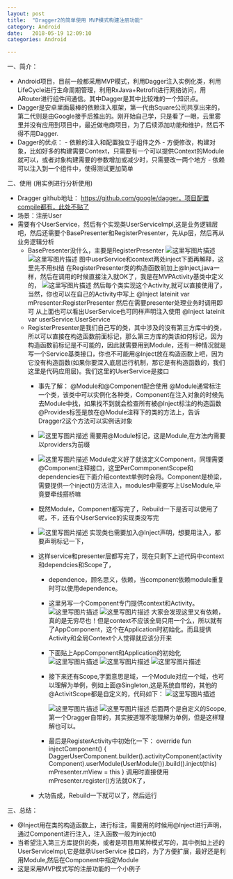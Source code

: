 ```yaml
---
layout: post
title:  "Dragger2的简单使用 MVP模式构建注册功能"
category: Android
date:   2018-05-19 12:09:10
categories: Android

---
```

一、简介：

  - Android项目，目前一般都采用MVP模式，利用Dagger注入实例化类，利用LifeCycle进行生命周期管理，利用RxJava+Retrofit进行网络访问，用ARouter进行组件间通信。其中Dagger是其中比较难的一个知识点。
  - Dagger是安卓里面最棒的依赖注入框架，第一代由Square公司共享出来的，第二代则是由Google接手后推出的。刚开始自己学，只是看了一眼，云里雾里并没有应用到项目中，最近做电商项目，为了后续添加功能和维护，然后不得不用Dagger.
  - Dagger的优点：
	    - 依赖的注入和配置独立于组件之外
	    - 方便修改，构建对象，比如好多的构建需要Context，只需要有一个可以提供Context的Module就可以，或者对象构建需要的参数增加或减少时，只需要改一两个地方
	    - 依赖可以注入到一个组件中，使得测试更加简单
	    
二、使用  (用实例进行分析使用)

  - Dragger github地址： https://github.com/google/dagger，项目配置compile都有，此处不贴了
  - 场景：注册User
  - 需要有个UserService，然后有个实现类UserServiceImpl,这是业务逻辑层吧，然后还需要个BasePresenter和RegisterPresenter，先从p层，然后再从业务逻辑分析
    - BasePresenter没什么，主要是RegisterPresenter
     ![这里写图片描述](https://img-blog.csdn.net/20180519205902110?watermark/2/text/aHR0cHM6Ly9ibG9nLmNzZG4ubmV0L1RlbmRlcm5lc3M0/font/5a6L5L2T/fontsize/400/fill/I0JBQkFCMA==/dissolve/70)
      ![这里写图片描述](https://img-blog.csdn.net/20180519210018169?watermark/2/text/aHR0cHM6Ly9ibG9nLmNzZG4ubmV0L1RlbmRlcm5lc3M0/font/5a6L5L2T/fontsize/400/fill/I0JBQkFCMA==/dissolve/70)
		图中userService和context两处inject下面再解释，这里先不用纠结
      在RegisterPresenter类的构造函数前加上@Inject,java一样，然后在调用的时候直接注入就OK了，我是在MVPActivity基类中定义的，
      ![这里写图片描述](https://img-blog.csdn.net/2018051921010494?watermark/2/text/aHR0cHM6Ly9ibG9nLmNzZG4ubmV0L1RlbmRlcm5lc3M0/font/5a6L5L2T/fontsize/400/fill/I0JBQkFCMA==/dissolve/70)
      然后每个类实现这个Activity,就可以直接使用了，当然，你也可以在自己的Activity中写上
      @Inject
      lateinit var mPresenter:RegisterPresenter
      然后在需要presenter处理业务时调用即可
      从上面也可以看出UserService也可同样声明注入使用
      @Inject
      lateinit var userService:UserService
    - RegisterPresenter是我们自己写的类，其中涉及的没有第三方库中的类，所以可以直接在构造函数前面标记，那么第三方库的类该如何标记，因为构造函数前标记是不可能的，因此就需要用到Module，还有一种情况就是写一个Service基类接口，你也不可能用@Inject放在构造函数上吧，因为它没有构造函数(如果你要深入底层运行机制，那它是有构造函数的，我们这里是代码应用层)。我们这里的UserService是接口
      - 事先了解：
        	@Module和@Component配合使用
        	@Module通常标注一个类，该类中可以实例化各种类，Component在注入对象的时候先去Module中找，如果找不到就会检查所有被@Inject标注的构造函数
        	@Provides标签是放在@Module注释下的类的方法上，告诉Dragger2这个方法可以实例话对象
      - ![这里写图片描述](https://img-blog.csdn.net/20180519210145478?watermark/2/text/aHR0cHM6Ly9ibG9nLmNzZG4ubmV0L1RlbmRlcm5lc3M0/font/5a6L5L2T/fontsize/400/fill/I0JBQkFCMA==/dissolve/70)
	      需要用@Module标记，这是Module,在方法内需要以providers为前缀
        
      - ![这里写图片描述](https://img-blog.csdn.net/20180519210410100?watermark/2/text/aHR0cHM6Ly9ibG9nLmNzZG4ubmV0L1RlbmRlcm5lc3M0/font/5a6L5L2T/fontsize/400/fill/I0JBQkFCMA==/dissolve/70)
        Module定义好了就该定义Component，同理需要@Component注释接口，这里PerCommponentScope和dependencies在下面介绍context单例时会将。Component是桥梁，需要提供一个inject()方法注入，modules中需要写上UseModule,毕竟要牵线搭桥嘛
      - 既然Module，Component都写完了，Rebuild一下是否可以使用了呢，不，还有个UserService的实现类没写完
      - ![这里写图片描述](https://img-blog.csdn.net/20180519210504366?watermark/2/text/aHR0cHM6Ly9ibG9nLmNzZG4ubmV0L1RlbmRlcm5lc3M0/font/5a6L5L2T/fontsize/400/fill/I0JBQkFCMA==/dissolve/70)
        实现类也需要加入@Inject声明，想要用注入，都要声明标记一下，
      - 这样service和presenter层都写完了，现在只剩下上述代码中context和dependcies和Scope了，
        - dependence，顾名思义，依赖，当component依赖module重复时可以使用dependence。
        - 这里另写一个Component专门提供context和Activity。
          ![这里写图片描述](https://img-blog.csdn.net/2018051921052873?watermark/2/text/aHR0cHM6Ly9ibG9nLmNzZG4ubmV0L1RlbmRlcm5lc3M0/font/5a6L5L2T/fontsize/400/fill/I0JBQkFCMA==/dissolve/70)
          ![这里写图片描述](https://img-blog.csdn.net/20180519210541376?watermark/2/text/aHR0cHM6Ly9ibG9nLmNzZG4ubmV0L1RlbmRlcm5lc3M0/font/5a6L5L2T/fontsize/400/fill/I0JBQkFCMA==/dissolve/70)
          大家会发现这里又有依赖，真的是无穷尽也！但是context不应该全局只用一个么，所以就有了AppComponent，这个在Application时初始化。而且提供Activity和全局Context个人觉得就应该分开来
        - 下面贴上AppComponent和Application的初始化
          ![这里写图片描述](https://img-blog.csdn.net/20180519210556655?watermark/2/text/aHR0cHM6Ly9ibG9nLmNzZG4ubmV0L1RlbmRlcm5lc3M0/font/5a6L5L2T/fontsize/400/fill/I0JBQkFCMA==/dissolve/70)
          ![这里写图片描述](https://img-blog.csdn.net/20180519210603628?watermark/2/text/aHR0cHM6Ly9ibG9nLmNzZG4ubmV0L1RlbmRlcm5lc3M0/font/5a6L5L2T/fontsize/400/fill/I0JBQkFCMA==/dissolve/70)
          ![这里写图片描述](https://img-blog.csdn.net/20180519210611645?watermark/2/text/aHR0cHM6Ly9ibG9nLmNzZG4ubmV0L1RlbmRlcm5lc3M0/font/5a6L5L2T/fontsize/400/fill/I0JBQkFCMA==/dissolve/70)
          	
        - 接下来还有Scope,字面意思是域，一个Module对应一个域，也可以理解为单例，例如上面@Singleton,这是系统自带的，其他的@ActivitScope都是自定义的，代码如下：
          	![这里写图片描述](https://img-blog.csdn.net/20180519210630896?watermark/2/text/aHR0cHM6Ly9ibG9nLmNzZG4ubmV0L1RlbmRlcm5lc3M0/font/5a6L5L2T/fontsize/400/fill/I0JBQkFCMA==/dissolve/70)
          	
          	![这里写图片描述](https://img-blog.csdn.net/20180519210642929?watermark/2/text/aHR0cHM6Ly9ibG9nLmNzZG4ubmV0L1RlbmRlcm5lc3M0/font/5a6L5L2T/fontsize/400/fill/I0JBQkFCMA==/dissolve/70)
          	![这里写图片描述](https://img-blog.csdn.net/20180519210656281?watermark/2/text/aHR0cHM6Ly9ibG9nLmNzZG4ubmV0L1RlbmRlcm5lc3M0/font/5a6L5L2T/fontsize/400/fill/I0JBQkFCMA==/dissolve/70)
          	后面两个是自定义的Scope,第一个Dragger自带的，其实按道理不能理解为单例，但是这样理解也可以。
        - 最后是RegisterActivity中初始化一下：
              override fun injectComponent() {
		                DaggerUserComponent.builder().activityComponent(activityComponent).userModule(UserModule()).build().inject(this)    
               mPresenter.mView = this
              }	
          调用时直接使用mPresenter.register()方法就OK了，
      - 大功告成，Rebuild一下就可以了，然后运行
      
三、总结：

  - @Inject用在类的构造函数上，进行标注，需要用的时候用@Inject进行声明，通过Component进行注入，注入函数一般为inject()
  - 当希望注入第三方库提供的类，或者是项目用某种模式写的，其中例如上述的UserServiceImpl,它是继承UserService 接口的，为了方便扩展，最好还是利用Module,然后在Component中指定Module
  - 这是采用MVP模式写的注册功能的一个小例子





